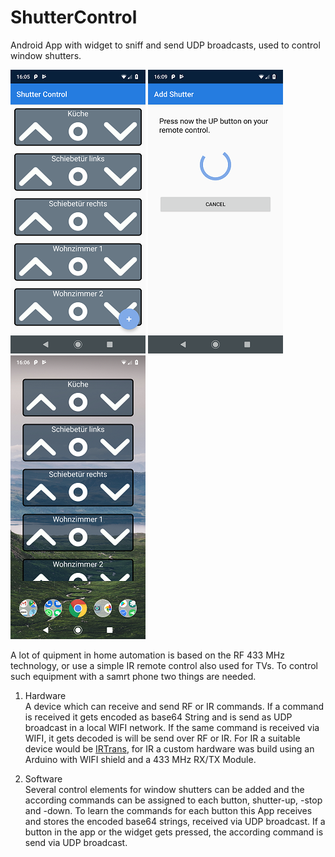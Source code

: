 # ShutterControl
Android App with widget to sniff and send UDP broadcasts, used to control window shutters.

![](https://github.com/RonaldBruckner/ShutterControl/blob/master/images/start_screen.png) 
![](https://github.com/RonaldBruckner/ShutterControl/blob/master/images/learn_screen.png?raw=true) 
![](https://github.com/RonaldBruckner/ShutterControl/blob/master/images/widget.png?raw=true)

A lot of quipment in home automation is based on the RF 433 MHz technology, or use a simple IR remote control also used for TVs.
To control such equipment with a samrt phone two things are needed.

1. Hardware<br/>
A device which can receive and send RF or IR commands.
If a command is received it gets encoded as base64 String and is send as UDP broadcast in a local WIFI network.
If the same command is received via WIFI, it gets decoded is will be send over RF or IR. 
For IR a suitable device would be [IRTrans](http://www.irtrans.de/images.prod/lan-640.jpg), for IR a custom hardware was build using an Arduino with WIFI shield and a 433 MHz RX/TX Module.

2. Software<br/>
Several control elements for window shutters can be added and the according commands can be assigned to each button, shutter-up, -stop and -down. To learn the commands for each button this App receives and stores the encoded base64 strings, received via UDP broadcast. If a button in the app or the widget gets pressed, the according command is send via UDP broadcast. 

